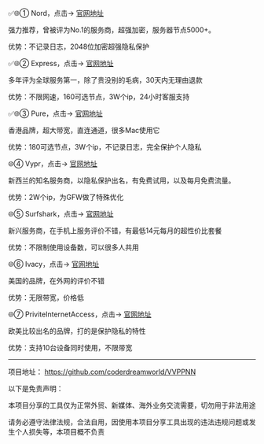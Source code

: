✅🌐① Nord，点击-> [官网地址](http://get.affiliatescn.net/aff_c?offer_id=153&aff_id=38201&random_url=1&aff_sub=VVPPNN)

强力推荐，曾被评为No.1的服务商，超强加密，服务器节点5000+。 

优势：不记录日志，2048位加密超强隐私保护

✅🌐② Express，点击-> [官网地址](https://www.xvbelink.com/zh-cn/order?a_fid=tizi_vpn&data1=VVPPNN)

多年评为全球服务第一，除了贵没别的毛病，30天内无理由退款

优势：不限网速，160可选节点，3W个ip，24小时客服支持

✅🌐③ Pure，点击-> [官网地址](https://billing.purevpn.com/aff.php?aff=42611&data1=github&data2=VVPPNN)

香港品牌，超大带宽，直连通道，很多Mac使用它

优势：180可选节点，3W个ip，不记录日志，完全保护个人隐私

🌐④ Vypr，点击-> [官网地址](https://www.anrdoezrs.net/click-9263372-13829075)

新西兰的知名服务商，以隐私保护出名，有免费试用，以及每月免费流量。

优势：2W个ip，为GFW做了特殊优化

🌐⑤ Surfshark，点击-> [官网地址](https://get.surfshark.net/aff_c?offer_id=6&aff_id=3401)

新兴服务商，在手机上服务评价不错，有最低14元每月的超性价比套餐

优势：不限制使用设备数，可以很多人共用

🌐⑥ Ivacy，点击-> [官网地址](https://www.ivacykodi.com/easter-deal-2020/?aff=91814&data1=VVPPNN)

美国的品牌，在外网的评价不错

优势：无限带宽，价格低

🌐⑦ PriviteInternetAccess，点击-> [官网地址](http://www.privateinternetaccess.com/pages/buy-vpn/pintuan-VVPPN)

欧美比较出名的品牌，打的是保护隐私的特性

优势：支持10台设备同时使用，不限带宽

----

项目地址： https://github.com/coderdreamworld/VVPPNN

以下是免责声明：

本项目分享的工具仅为正常外贸、新媒体、海外业务交流需要，切勿用于非法用途

请务必遵守法律法规，合法自用，因使用本项目分享工具出现的违法违规问题或发生个人损失等，本项目概不负责
